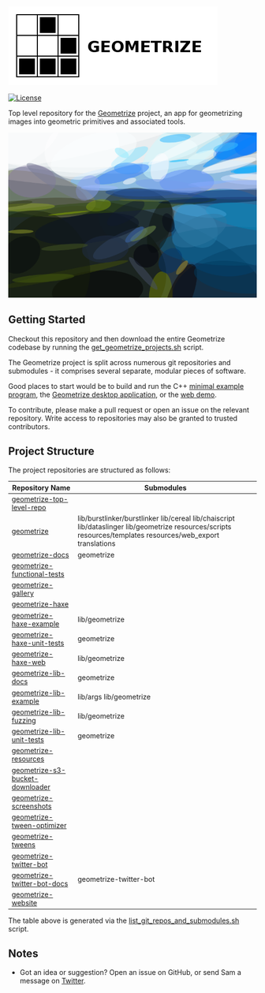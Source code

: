 [![Geometrize Top Level Repo Logo](https://github.com/Tw1ddle/geometrize-top-level-repo/blob/master/screenshots/logo.png?raw=true "Geometrize top level repo logo")](https://www.geometrize.co.uk/)

[![License](https://img.shields.io/badge/License-GPL%20v3-blue.svg?style=flat-square)](https://github.com/Tw1ddle/geometrize-top-level-repo/blob/master/LICENSE)

Top level repository for the [Geometrize](https://www.geometrize.co.uk/) project, an app for geometrizing images into geometric primitives and associated tools.

[![Geometrized Borrowdale](https://github.com/Tw1ddle/geometrize-top-level-repo/blob/master/screenshots/coastal_view.png?raw=true "Geometrized Coastal View, 150 Ellipses")](https://www.geometrize.co.uk/)

## Getting Started

Checkout this repository and then download the entire Geometrize codebase by running the [get_geometrize_projects.sh](https://github.com/Tw1ddle/geometrize-top-level-repo/blob/master/get_geometrize_projects.sh) script.

The Geometrize project is split across numerous git repositories and submodules - it comprises several separate, modular pieces of software.

Good places to start would be to build and run the C++ [minimal example program](https://github.com/Tw1ddle/geometrize-lib-example), the [Geometrize desktop application](https://github.com/Tw1ddle/geometrize), or the [web demo](https://github.com/Tw1ddle/geometrize-haxe-web).

To contribute, please make a pull request or open an issue on the relevant repository. Write access to repositories may also be granted to trusted contributors.

## Project Structure

The project repositories are structured as follows:

| Repository Name                   | Submodules      |
| --------------------------------- | --------------- |
| [geometrize-top-level-repo](https://github.com/Tw1ddle/geometrize-top-level-repo) |  |
| [geometrize](https://github.com/Tw1ddle/geometrize) | lib/burstlinker/burstlinker lib/cereal lib/chaiscript lib/dataslinger lib/geometrize resources/scripts resources/templates resources/web_export translations |
| [geometrize-docs](https://github.com/Tw1ddle/geometrize-docs) | geometrize |
| [geometrize-functional-tests](https://github.com/Tw1ddle/geometrize-functional-tests) |  |
| [geometrize-gallery](https://github.com/Tw1ddle/geometrize-gallery) |  |
| [geometrize-haxe](https://github.com/Tw1ddle/geometrize-haxe) |  |
| [geometrize-haxe-example](https://github.com/Tw1ddle/geometrize-haxe-example) | lib/geometrize |
| [geometrize-haxe-unit-tests](https://github.com/Tw1ddle/geometrize-haxe-unit-tests) | geometrize |
| [geometrize-haxe-web](https://github.com/Tw1ddle/geometrize-haxe-web) | lib/geometrize |
| [geometrize-lib-docs](https://github.com/Tw1ddle/geometrize-lib-docs) | geometrize |
| [geometrize-lib-example](https://github.com/Tw1ddle/geometrize-lib-example) | lib/args lib/geometrize |
| [geometrize-lib-fuzzing](https://github.com/Tw1ddle/geometrize-lib-fuzzing) | lib/geometrize |
| [geometrize-lib-unit-tests](https://github.com/Tw1ddle/geometrize-lib-unit-tests) | geometrize |
| [geometrize-resources](https://github.com/Tw1ddle/geometrize-resources) |  |
| [geometrize-s3-bucket-downloader](https://github.com/Tw1ddle/geometrize-s3-bucket-downloader) |  |
| [geometrize-screenshots](https://github.com/Tw1ddle/geometrize-screenshots) |  |
| [geometrize-tween-optimizer](https://github.com/Tw1ddle/geometrize-tween-optimizer) |  |
| [geometrize-tweens](https://github.com/Tw1ddle/geometrize-tweens) |  |
| [geometrize-twitter-bot](https://github.com/Tw1ddle/geometrize-twitter-bot) |  |
| [geometrize-twitter-bot-docs](https://github.com/Tw1ddle/geometrize-twitter-bot-docs) | geometrize-twitter-bot |
| [geometrize-website](https://github.com/Tw1ddle/geometrize-website) |  |


The table above is generated via the [list_git_repos_and_submodules.sh](https://github.com/Tw1ddle/geometrize-top-level-repo/blob/master/list_git_repos_and_submodules.sh) script.

## Notes
 * Got an idea or suggestion? Open an issue on GitHub, or send Sam a message on [Twitter](https://twitter.com/Sam_Twidale).